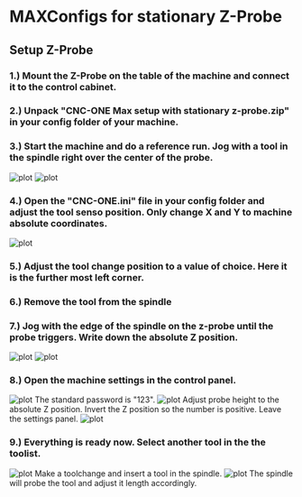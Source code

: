 # MAXConfigs for stationary Z-Probe

## Setup Z-Probe
### 1.) Mount the Z-Probe on the table of the machine and connect it to the control cabinet.
### 2.) Unpack "CNC-ONE Max setup with stationary z-probe.zip" in your config folder of your machine.
### 3.) Start the machine and do a reference run. Jog with a tool in the spindle right over the center of the probe.
![plot](https://github.com/CNCONE/ManualPictures/blob/main/zprobe_posjog.jpg)
![plot](https://github.com/CNCONE/ManualPictures/blob/main/zprobe_jogcoord.png)
### 4.) Open the "CNC-ONE.ini" file in your config folder and adjust the tool senso position. Only change X and Y to machine absolute coordinates.
![plot](https://github.com/CNCONE/ManualPictures/blob/main/zprobe_ini.png)
### 5.) Adjust the tool change position to a value of choice. Here it is the further most left corner.
### 6.) Remove the tool from the spindle
### 7.) Jog with the edge of the spindle on the z-probe until the probe triggers. Write down the absolute Z position.
![plot](https://github.com/CNCONE/ManualPictures/blob/main/zprobe_heightjog.jpg)
![plot](https://github.com/CNCONE/ManualPictures/blob/main/zprobe_jogcoord.png)
### 8.) Open the machine settings in the control panel. 
![plot](https://github.com/CNCONE/ManualPictures/blob/main/zprobe_settings.png)
The standard password is "123". 
![plot](https://github.com/CNCONE/ManualPictures/blob/main/settings_pass.png)
Adjust probe height to the absolute Z position. Invert the Z position so the number is positive. Leave the settings panel.
![plot](https://github.com/CNCONE/ManualPictures/blob/main/zprobe_probeheight.png)
### 9.) Everything is ready now. Select another tool in the the toolist. 
![plot](https://github.com/CNCONE/ManualPictures/blob/main/zprobe_toollist.png)
Make a toolchange and insert a tool in the spindle. 
![plot](https://github.com/CNCONE/ManualPictures/blob/main/zprobe_toolchange.png)
The spindle will probe the tool and adjust it length accordingly.

